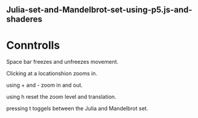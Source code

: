 ## Julia-set-and-Mandelbrot-set-using-p5.js-and-shaderes
# Conntrolls
Space bar freezes and unfreezes movement.

Clicking at a locationshion zooms in.

using + and - zoom in and out.

using h reset the zoom level and translation.

pressing t toggels between the Julia and Mandelbrot set.
